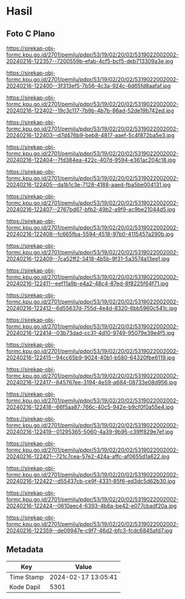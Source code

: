 # Hasil

## Foto C Plano

https://sirekap-obj-formc.kpu.go.id/2701/pemilu/pdpr/53/19/02/20/02/5319022002002-20240216-122357--7200559b-efab-4cf5-bcf5-deb713309a3e.jpg

https://sirekap-obj-formc.kpu.go.id/2701/pemilu/pdpr/53/19/02/20/02/5319022002002-20240216-122400--3f313ef5-7b56-4c3a-924c-6d65fd8aafaf.jpg

https://sirekap-obj-formc.kpu.go.id/2701/pemilu/pdpr/53/19/02/20/02/5319022002002-20240216-122402--19c3c117-7b9b-4b7b-86ad-52de19b742ed.jpg

https://sirekap-obj-formc.kpu.go.id/2701/pemilu/pdpr/53/19/02/20/02/5319022002002-20240216-122403--d7d476b9-beb8-4817-aaef-5c4f872ba5e3.jpg

https://sirekap-obj-formc.kpu.go.id/2701/pemilu/pdpr/53/19/02/20/02/5319022002002-20240216-122404--7fd384ea-422c-407d-9594-e361ac204c18.jpg

https://sirekap-obj-formc.kpu.go.id/2701/pemilu/pdpr/53/19/02/20/02/5319022002002-20240216-122405--da1b1c3e-7128-4188-aaed-fba5be004131.jpg

https://sirekap-obj-formc.kpu.go.id/2701/pemilu/pdpr/53/19/02/20/02/5319022002002-20240216-122407--2767bd67-bfb2-49b2-a9f9-ac9be21044d5.jpg

https://sirekap-obj-formc.kpu.go.id/2701/pemilu/pdpr/53/19/02/20/02/5319022002002-20240216-122408--fc665fba-5594-4518-97b0-4115457a290b.jpg

https://sirekap-obj-formc.kpu.go.id/2701/pemilu/pdpr/53/19/02/20/02/5319022002002-20240216-122409--7ca52ff2-3418-4b5b-9f31-5a3574a13ee1.jpg

https://sirekap-obj-formc.kpu.go.id/2701/pemilu/pdpr/53/19/02/20/02/5319022002002-20240216-122411--eef11a9b-e4a2-48c4-87ed-8f8225f64f71.jpg

https://sirekap-obj-formc.kpu.go.id/2701/pemilu/pdpr/53/19/02/20/02/5319022002002-20240216-122412--6d55637d-755d-4e4d-8320-6bb5960c541c.jpg

https://sirekap-obj-formc.kpu.go.id/2701/pemilu/pdpr/53/19/02/20/02/5319022002002-20240216-122414--03b73dad-cc31-4d10-9749-95079e39e4f5.jpg

https://sirekap-obj-formc.kpu.go.id/2701/pemilu/pdpr/53/19/02/20/02/5319022002002-20240216-122415--94cc65b9-9024-40b1-b580-64320fbe6119.jpg

https://sirekap-obj-formc.kpu.go.id/2701/pemilu/pdpr/53/19/02/20/02/5319022002002-20240216-122417--845767ee-3194-4e59-a684-08733e08d956.jpg

https://sirekap-obj-formc.kpu.go.id/2701/pemilu/pdpr/53/19/02/20/02/5319022002002-20240216-122418--66f5aa87-766c-40c5-942e-b9cf0f0a55e4.jpg

https://sirekap-obj-formc.kpu.go.id/2701/pemilu/pdpr/53/19/02/20/02/5319022002002-20240216-122419--01295365-5060-4a39-9b95-c39ff829e7ef.jpg

https://sirekap-obj-formc.kpu.go.id/2701/pemilu/pdpr/53/19/02/20/02/5319022002002-20240216-122421--721c7cea-57e2-424a-affc-af0655d1a622.jpg

https://sirekap-obj-formc.kpu.go.id/2701/pemilu/pdpr/53/19/02/20/02/5319022002002-20240216-122422--d55437cb-ce9f-4331-85f6-ed3dc5d62b30.jpg

https://sirekap-obj-formc.kpu.go.id/2701/pemilu/pdpr/53/19/02/20/02/5319022002002-20240216-122424--0610aec4-6393-4b8a-be42-e077cbadf20a.jpg

https://sirekap-obj-formc.kpu.go.id/2701/pemilu/pdpr/53/19/02/20/02/5319022002002-20240216-122359--de09947e-c9f7-46d2-bfc3-fcdc6845afd7.jpg


## Metadata

| Key        | Value               |
| ---------- | ------------------- |
| Time Stamp | 2024-02-17 13:05:41 |
| Kode Dapil | 5301                |



